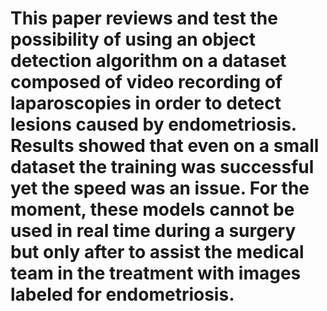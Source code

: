 # This paper reviews and test the possibility of using an object detection algorithm on a dataset composed of video recording of laparoscopies in order to detect lesions caused by endometriosis. Results showed that even on a small dataset the training was successful yet the speed was an issue. For the moment, these models cannot be used in real time during a surgery but only after to assist the medical team in the treatment with images labeled for endometriosis.
